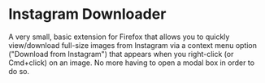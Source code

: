 Instagram Downloader
==========================

A very small, basic extension for Firefox that allows you to quickly view/download full-size images from Instagram via a context menu option ("Download from Instagram") that appears when you right-click (or Cmd+click) on an image. No more having to open a modal box in order to do so.
